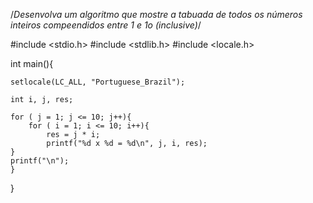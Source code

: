 /*Desenvolva um algoritmo que mostre a tabuada de todos os 
números inteiros compeendidos entre 1 e 1o (inclusive)*/

#include <stdio.h>
#include <stdlib.h>
#include <locale.h>

int main(){

    setlocale(LC_ALL, "Portuguese_Brazil");

    int i, j, res;

    for ( j = 1; j <= 10; j++){ 
        for ( i = 1; i <= 10; i++){
            res = j * i;
            printf("%d x %d = %d\n", j, i, res);
    }    
    printf("\n");
    }
    
}